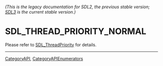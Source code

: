 ###### (This is the legacy documentation for SDL2, the previous stable version; [SDL3](https://wiki.libsdl.org/SDL3/) is the current stable version.)
# SDL_THREAD_PRIORITY_NORMAL

Please refer to [SDL_ThreadPriority](SDL_ThreadPriority) for details.

----
[CategoryAPI](CategoryAPI), [CategoryAPIEnumerators](CategoryAPIEnumerators)

